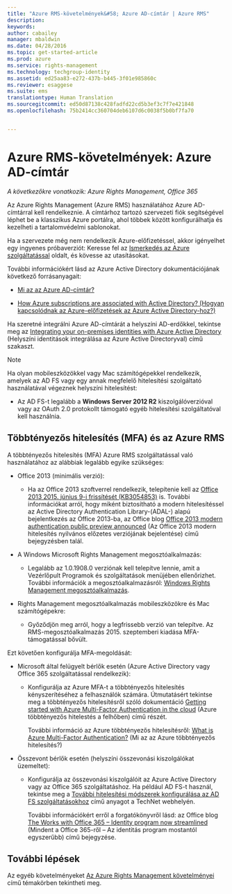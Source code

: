 ```yaml
---
title: "Azure RMS-követelmények&#58; Azure AD-címtár | Azure RMS"
description: 
keywords: 
author: cabailey
manager: mbaldwin
ms.date: 04/28/2016
ms.topic: get-started-article
ms.prod: azure
ms.service: rights-management
ms.technology: techgroup-identity
ms.assetid: ed25aa83-e272-437b-b445-3f01e985860c
ms.reviewer: esaggese
ms.suite: ems
translationtype: Human Translation
ms.sourcegitcommit: ed50d87138c428fadfd22cd5b3ef3c7f7e421848
ms.openlocfilehash: 75b2414cc360704deb6107d6c0038f5b0bf7fa70


---
```


# Azure RMS-követelmények: Azure AD-címtár

*A következőkre vonatkozik: Azure Rights Management, Office 365*


Az Azure Rights Management (Azure RMS) használatához Azure AD-címtárral kell rendelkeznie. A címtárhoz tartozó szervezeti fiók segítségével léphet be a klasszikus Azure portálra, ahol többek között konfigurálhatja és kezelheti a tartalomvédelmi sablonokat.

Ha a szervezete még nem rendelkezik Azure-előfizetéssel, akkor igényelhet egy ingyenes próbaverziót: Keresse fel az [Ismerkedés az Azure szolgáltatással](https://account.windowsazure.com/organization) oldalt, és kövesse az utasításokat.

További információkért lásd az Azure Active Directory dokumentációjának következő forrásanyagait:

-   [Mi az az Azure AD-címtár?](/active-directory/active-directory-whatis)

-   [How Azure subscriptions are associated with Active Directory? (Hogyan kapcsolódnak az Azure-előfizetések az Azure Active Directory-hoz?)](/active-directory/active-directory-how-subscriptions-associated-directory)

Ha szeretné integrálni Azure AD-címtárát a helyszíni AD-erdőkkel, tekintse meg az [Integrating your on-premises identities with Azure Active Directory](/active-directory/active-directory-aadconnect) (Helyszíni identitások integrálása az Azure Active Directoryval) című szakaszt.

> [!NOTE]
> Ha olyan mobileszközökkel vagy Mac számítógépekkel rendelkezik, amelyek az AD FS vagy egy annak megfelelő hitelesítési szolgáltató használatával végeznek helyszíni hitelesítést:
> 
> -   Az AD FS-t legalább a **Windows Server 2012 R2** kiszolgálóverzióval vagy az OAuth 2.0 protokollt támogató egyéb hitelesítési szolgáltatóval kell használnia.

## Többtényezős hitelesítés (MFA) és az Azure RMS
A többtényezős hitelesítés (MFA) Azure RMS szolgáltatással való használatához az alábbiak legalább egyike szükséges:

-   Office 2013 (minimális verzió):

    -   Ha az Office 2013 szoftverrel rendelkezik, telepítenie kell az [Office 2013 2015. június 9-i frissítését (KB3054853)](https://support.microsoft.com/kb/3054853) is. További információkat arról, hogy miként biztosítható a modern hitelesítéssel az Active Directory Authentication Library-(ADAL-) alapú bejelentkezés az Office 2013-ba, az Office blog [Office 2013 modern authentication public preview announced](https://blogs.office.com/2015/03/23/office-2013-modern-authentication-public-preview-announced/) (Az Office 2013 modern hitelesítés nyilvános előzetes verziójának bejelentése) című bejegyzésben talál.

-   A Windows Microsoft Rights Management megosztóalkalmazás:

    -   Legalább az 1.0.1908.0 verziónak kell telepítve lennie, amit a Vezérlőpult Programok és szolgáltatások menüjében ellenőrizhet. További információk a megosztóalkalmazásról: [Windows Rights Management megosztóalkalmazás](../rms-client/sharing-app-windows.md).

-   Rights Management megosztóalkalmazás mobileszközökre és Mac számítógépekre:

    -   Győződjön meg arról, hogy a legfrissebb verzió van telepítve. Az RMS-megosztóalkalmazás 2015. szeptemberi kiadása MFA-támogatással bővült.

Ezt követően konfigurálja MFA-megoldását:

-   Microsoft által felügyelt bérlők esetén (Azure Active Directory vagy Office 365 szolgáltatással rendelkezik):

    -   Konfigurálja az Azure MFA-t a többtényezős hitelesítés kényszerítéséhez a felhasználók számára. Útmutatásért tekintse meg a többtényezős hitelesítésről szóló dokumentáció [Getting started with Azure Multi-Factor Authentication in the cloud](/multi-factor-authentication/multi-factor-authentication-get-started-cloud) (Azure többtényezős hitelestés a felhőben) című részét.

        További információ az Azure többtényezős hitelesítésről: [What is Azure Multi-Factor Authentication?](/multi-factor-authentication/multi-factor-authentication) (Mi az az Azure többtényezős hitelesítés?)

-   Összevont bérlők esetén (helyszíni összevonási kiszolgálókat üzemeltet):

    -   Konfigurálja az összevonási kiszolgálóit az Azure Active Directory vagy az Office 365 szolgáltatáshoz. Ha például AD FS-t használ, tekintse meg a [További hitelesítési módszerek konfigurálása az AD FS szolgáltatásokhoz](https://technet.microsoft.com/library/dn758113.aspx) című anyagot a TechNet webhelyén.

        További információkért erről a forgatókönyvről lásd: az Office blog [The Works with Office 365 – Identity program now streamlined](https://blogs.office.com/2014/01/30/the-works-with-office-365-identity-program-now-streamlined/) (Mindent a Office 365-ről – Az identitás program mostantól egyszerűbb) című bejegyzése.

## További lépések
Az egyéb követelményeket [Az Azure Rights Management követelményei](requirements-azure-rms.md) című témakörben tekintheti meg.




<!--HONumber=Jun16_HO4-->


